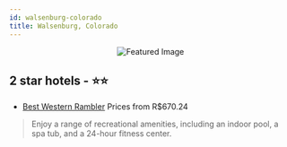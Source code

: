 ```yaml
---
id: walsenburg-colorado
title: Walsenburg, Colorado
---
```


<center><img src="https://i.travelapi.com/hotels/1000000/10000/6600/6537/b4fea9a7_z.jpg" alt="Featured Image" /></center>


##  2 star hotels - ⭐️⭐️

-    [Best Western Rambler](https://us.hurb.com/hotels/walsenburg/best-western-rambler-JNP-JP087724?cmp=18055) Prices from R$670.24
   > Enjoy a range of recreational amenities, including an indoor pool, a spa tub, and a 24-hour fitness center.
